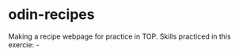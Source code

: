 # odin-recipes
Making a recipe webpage for practice in TOP.
Skills practiced in this exercie:
    - 
